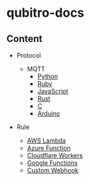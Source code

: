 # qubitro-docs

Content
-------

* Protocol
    * MQTT
        * [Python](./docs/protocol/mqtt/python)
        * [Ruby](./docs/protocol/mqtt/ruby)
        * [JavaScript](./docs/protocol/mqtt/js)
        * [Rust](./docs/protocol/mqtt/rust)
        * [C](./docs/protocol/mqtt/c)
        * [Arduino](./docs/protocol/mqtt/arduino)

* Rule
    * [AWS Lambda](./docs/rule/aws-lamda)
    * [Azure Function](./docs/rule/azure-function)
    * [Cloudflare Workers](./docs/rule/cloudflare-workers)
    * [Google Functions](./docs/rule/google-functions)
    * [Custom Webhook](./docs/rule/webhook)